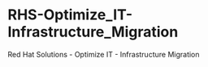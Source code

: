 # RHS-Optimize_IT-Infrastructure_Migration
Red Hat Solutions - Optimize IT - Infrastructure Migration
